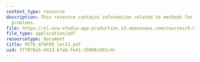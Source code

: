 ```yaml
---
content_type: resource
description: This resource contains information related to methods for convex cardinality
  problems.
file: https://ol-ocw-studio-app-production.s3.amazonaws.com/courses/6-079-introduction-to-convex-optimization-fall-2009/3f7078a5d41367abfe4115896c801c4c_MIT6_079F09_lec12.pdf
file_type: application/pdf
resourcetype: Document
title: MIT6_079F09_lec12.pdf
uid: 3f7078a5-d413-67ab-fe41-15896c801c4c
---
```

